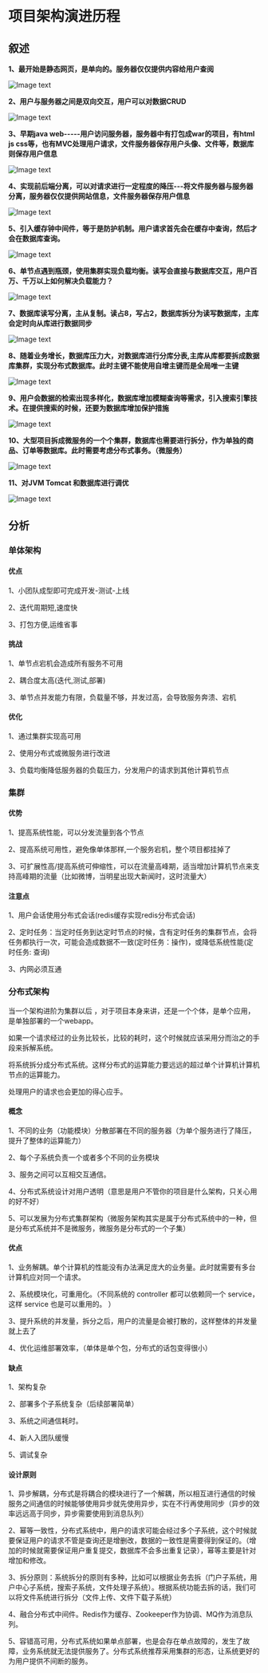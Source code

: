 # 项目架构演进历程

## 叙述

**1、最开始是静态网页，是单向的。服务器仅仅提供内容给用户查阅**

![Image text](../public/javaKnowledge/34/01.png)

**2、用户与服务器之间是双向交互，用户可以对数据CRUD**

![Image text](../public/javaKnowledge/34/02.png)

**3、早期java web-----用户访问服务器，服务器中有打包成war的项目，有html js css等，也有MVC处理用户请求，文件服务器保存用户头像、文件等，数据库则保存用户信息**

![Image text](../public/javaKnowledge/34/03.png)

**4、实现前后端分离，可以对请求进行一定程度的降压---将文件服务器与服务器分离，服务器仅仅提供网站信息，文件服务器保存用户信息**

![Image text](../public/javaKnowledge/34/03.png)

**5、引入缓存钟中间件，等于是防护机制。用户请求首先会在缓存中查询，然后才会在数据库查询。**

![Image text](../public/javaKnowledge/34/04.png)

**6、单节点遇到瓶颈，使用集群实现负载均衡。读写会直接与数据库交互，用户百万、千万以上如何解决负载能力？**

![Image text](../public/javaKnowledge/34/05.png)

**7、数据库读写分离，主从复制。读占8，写占2，数据库拆分为读写数据库，主库会定时向从库进行数据同步**

![Image text](../public/javaKnowledge/34/06.png)

**8、随着业务增长，数据库压力大，对数据库进行分库分表,主库从库都要拆成数据库集群，实现分布式数据库。此时主键不能使用自增主键而是全局唯一主键**

![Image text](../public/javaKnowledge/34/07.png)

**9、用户会数据的检索出现多样化，数据库增加模糊查询等需求，引入搜索引擎技术。在提供搜索的时候，还要为数据库增加保护措施**

![Image text](../public/javaKnowledge/34/08.png)

**10、大型项目拆成微服务的一个个集群，数据库也需要进行拆分，作为单独的商品、订单等数据库。此时需要考虑分布式事务。（微服务）**

![Image text](../public/javaKnowledge/34/09.png)

**11、对JVM Tomcat 和数据库进行调优**

![Image text](../public/javaKnowledge/34/10.png)

## 分析

### 单体架构

#### 优点

1、小团队成型即可完成开发-测试-上线

2、迭代周期短,速度快

3、打包方便,运维省事

#### 挑战

1、单节点宕机会造成所有服务不可用

2、耦合度太高(迭代,测试,部署)

3、单节点并发能力有限，负载量不够，并发过高，会导致服务奔溃、宕机

#### 优化

1、通过集群实现高可用

2、使用分布式或微服务进行改进

3、负载均衡降低服务器的负载压力，分发用户的请求到其他计算机节点

### 集群

#### 优势

1、提高系统性能，可以分发流量到各个节点

2、提高系统可用性，避免像单体那样,一个服务宕机，整个项目都挂掉了

3、可扩展性高/提高系统可伸缩性，可以在流量高峰期，适当增加计算机节点来支持高峰期的流量（比如微博，当明星出现大新闻时，这时流量大）

#### 注意点

1、用户会话使用分布式会话(redis缓存实现redis分布式会话)

2、定时任务：当定时任务到达定时节点的时候，含有定时任务的集群节点，会将任务都执行一次，可能会造成数据不一致(定时任务：操作)，或降低系统性能(定时任务: 查询)

3、内网必须互通

### 分布式架构

当一个架构进阶为集群以后 ，对于项目本身来讲，还是一个个体，是单个应用，是单独部署的一个webapp。

如果一个请求经过的业务比较长，比较的耗时，这个时候就应该采用分而治之的手段来拆解系统。

将系统拆分成分布式系统。这样分布式的运算能力要远远的超过单个计算机计算机节点的运算能力。

处理用户的请求也会更加的得心应手。

#### 概念

1、不同的业务（功能模块）分散部署在不同的服务器（为单个服务进行了降压，提升了整体的运算能力）

2、每个子系统负责一个或者多个不同的业务模块

3、服务之间可以互相交互通信。

4、分布式系统设计对用户透明（意思是用户不管你的项目是什么架构，只关心用的好不好）

5、可以发展为分布式集群架构（微服务架构其实是属于分布式系统中的一种，但是分布式系统并不是微服务，微服务是分布式的一个子集）

#### 优点

1、业务解耦。单个计算机的性能没有办法满足庞大的业务量。此时就需要有多台计算机应对同一个请求。

2、系统模块化，可重用化。（不同系统的 controller 都可以依赖同一个 service，这样 service 也是可以重用的。 ）

3、提升系统的并发量，拆分之后，用户的流量是会被打散的，这样整体的并发量就上去了

4、优化运维部署效率，（单体是单个包，分布式的话包变得很小）

#### 缺点

1、架构复杂

2、部署多个子系统复杂（后续部署简单）

3、系统之间通信耗时。

4、新人入团队缓慢

5、调试复杂

#### 设计原则

1、异步解耦，分布式是将耦合的模块进行了一个解耦，所以相互进行通信的时候服务之间通信的时候能够使用异步就先使用异步，实在不行再使用同步（异步的效率远远高于同步，异步需要使用到消息队列）

2、幂等一致性，分布式系统中，用户的请求可能会经过多个子系统，这个时候就要保证用户的请求不管是查询还是增删改，数据的一致性是需要得到保证的。（增加的时候就需要保证用户重复提交，数据库不会多出重复记录），幂等主要是针对增加和修改。

3、拆分原则：系统拆分的原则有多种，比如可以根据业务去拆（门户子系统，用户中心子系统，搜索子系统，文件处理子系统）。根据系统功能去拆的话，我们可以将文件系统进行拆分（文件上传、文件下载子系统）

4、融合分布式中间件。Redis作为缓存、Zookeeper作为协调、MQ作为消息队列。

5、容错高可用，分布式系统如果单点部署，也是会存在单点故障的，发生了故障，业务系统就无法提供服务了。分布式系统推荐采用集群的形态，让系统更好的为用户提供不间断的服务。



